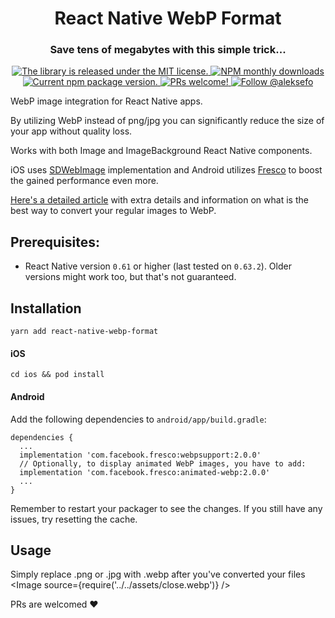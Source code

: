 <h1 align="center">
  React Native WebP Format
</h1>
<h3 align="center">
  Save tens of megabytes with this simple trick...
</h3>
<p align="center">
  <a href="https://github.com/Aleksefo/react-native-webp-format/blob/master/LICENSE">
    <img src="https://img.shields.io/github/license/Aleksefo/react-native-webp-format" alt="The library is released under the MIT license." />
  </a>
  <a href="https://www.npmjs.com/package/react-native-webp-format">
    <img src="https://img.shields.io/npm/dm/react-native-webp-format" alt="NPM monthly downloads">
  </a>
  <a href="https://www.npmjs.com/package/react-native-webp-format">
    <img src="https://img.shields.io/npm/v/react-native-webp-format" alt="Current npm package version." />
  </a>
  <a href="https://github.com/Aleksefo/react-native-webp-format/pulls">
    <img src="https://img.shields.io/badge/PRs-welcome-brightgreen.svg" alt="PRs welcome!" />
  </a>
  <a href="https://twitter.com/intent/follow?screen_name=aleksefo">
    <img src="https://img.shields.io/twitter/follow/aleksefo.svg?label=Follow%20@aleksefo" alt="Follow @aleksefo" />
  </a>
</p>
WebP image integration for React Native apps. 

By utilizing WebP instead of png/jpg you can significantly reduce the size of your app without quality loss.

Works with both Image and ImageBackground React Native components.

iOS uses [SDWebImage](https://github.com/SDWebImage/SDWebImage) implementation and Android utilizes [Fresco](https://github.com/facebook/fresco) to boost the gained performance even more.


[Here's a detailed article](https://medium.com/@aleksefo/reduce-react-native-application-size-with-webp-image-format-41bdd767a7ac) with extra details and information on what is the best way to convert your regular images to WebP.

## Prerequisites:
- React Native version `0.61` or higher (last tested on `0.63.2`). Older versions might work too, but that's not guaranteed.

## Installation
```
yarn add react-native-webp-format
```
#### iOS
```
cd ios && pod install
```
#### Android
Add the following dependencies to `android/app/build.gradle`:
```
dependencies {
  ...
  implementation 'com.facebook.fresco:webpsupport:2.0.0'
  // Optionally, to display animated WebP images, you have to add:
  implementation 'com.facebook.fresco:animated-webp:2.0.0'
  ...
}
```

Remember to restart your packager to see the changes. If you still have any issues, try resetting the cache.

## Usage
Simply replace .png or .jpg with .webp after you've converted your files
<Image source={require('../../assets/close.webp')} />


PRs are welcomed ❤️
